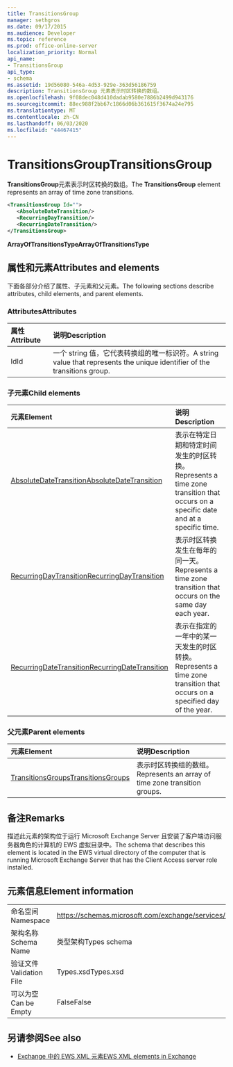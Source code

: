 ```yaml
---
title: TransitionsGroup
manager: sethgros
ms.date: 09/17/2015
ms.audience: Developer
ms.topic: reference
ms.prod: office-online-server
localization_priority: Normal
api_name:
- TransitionsGroup
api_type:
- schema
ms.assetid: 19d56080-546a-4d53-929e-363d56186759
description: TransitionsGroup 元素表示时区转换的数组。
ms.openlocfilehash: 9f08dec048d410dadab9580e7886b2499d943176
ms.sourcegitcommit: 88ec988f2bb67c1866d06b361615f3674a24e795
ms.translationtype: MT
ms.contentlocale: zh-CN
ms.lasthandoff: 06/03/2020
ms.locfileid: "44467415"
---
```

# <a name="transitionsgroup"></a><span data-ttu-id="3d559-103">TransitionsGroup</span><span class="sxs-lookup"><span data-stu-id="3d559-103">TransitionsGroup</span></span>

<span data-ttu-id="3d559-104">**TransitionsGroup**元素表示时区转换的数组。</span><span class="sxs-lookup"><span data-stu-id="3d559-104">The **TransitionsGroup** element represents an array of time zone transitions.</span></span> 
  
```xml
<TransitionsGroup Id="">
   <AbsoluteDateTransition/>
   <RecurringDayTransition/>
   <RecurringDateTransition/>
</TransitionsGroup>
```

 <span data-ttu-id="3d559-105">**ArrayOfTransitionsType**</span><span class="sxs-lookup"><span data-stu-id="3d559-105">**ArrayOfTransitionsType**</span></span>
## <a name="attributes-and-elements"></a><span data-ttu-id="3d559-106">属性和元素</span><span class="sxs-lookup"><span data-stu-id="3d559-106">Attributes and elements</span></span>

<span data-ttu-id="3d559-107">下面各部分介绍了属性、子元素和父元素。</span><span class="sxs-lookup"><span data-stu-id="3d559-107">The following sections describe attributes, child elements, and parent elements.</span></span>
  
### <a name="attributes"></a><span data-ttu-id="3d559-108">Attributes</span><span class="sxs-lookup"><span data-stu-id="3d559-108">Attributes</span></span>

|<span data-ttu-id="3d559-109">**属性**</span><span class="sxs-lookup"><span data-stu-id="3d559-109">**Attribute**</span></span>|<span data-ttu-id="3d559-110">**说明**</span><span class="sxs-lookup"><span data-stu-id="3d559-110">**Description**</span></span>|
|:-----|:-----|
|<span data-ttu-id="3d559-111">Id</span><span class="sxs-lookup"><span data-stu-id="3d559-111">Id</span></span>  <br/> |<span data-ttu-id="3d559-112">一个 string 值，它代表转换组的唯一标识符。</span><span class="sxs-lookup"><span data-stu-id="3d559-112">A string value that represents the unique identifier of the transitions group.</span></span>  <br/> |
   
### <a name="child-elements"></a><span data-ttu-id="3d559-113">子元素</span><span class="sxs-lookup"><span data-stu-id="3d559-113">Child elements</span></span>

|<span data-ttu-id="3d559-114">**元素**</span><span class="sxs-lookup"><span data-stu-id="3d559-114">**Element**</span></span>|<span data-ttu-id="3d559-115">**说明**</span><span class="sxs-lookup"><span data-stu-id="3d559-115">**Description**</span></span>|
|:-----|:-----|
|[<span data-ttu-id="3d559-116">AbsoluteDateTransition</span><span class="sxs-lookup"><span data-stu-id="3d559-116">AbsoluteDateTransition</span></span>](absolutedatetransition.md) <br/> |<span data-ttu-id="3d559-117">表示在特定日期和特定时间发生的时区转换。</span><span class="sxs-lookup"><span data-stu-id="3d559-117">Represents a time zone transition that occurs on a specific date and at a specific time.</span></span>  <br/> |
|[<span data-ttu-id="3d559-118">RecurringDayTransition</span><span class="sxs-lookup"><span data-stu-id="3d559-118">RecurringDayTransition</span></span>](recurringdaytransition.md) <br/> |<span data-ttu-id="3d559-119">表示时区转换发生在每年的同一天。</span><span class="sxs-lookup"><span data-stu-id="3d559-119">Represents a time zone transition that occurs on the same day each year.</span></span>  <br/> |
|[<span data-ttu-id="3d559-120">RecurringDateTransition</span><span class="sxs-lookup"><span data-stu-id="3d559-120">RecurringDateTransition</span></span>](recurringdatetransition.md) <br/> |<span data-ttu-id="3d559-121">表示在指定的一年中的某一天发生的时区转换。</span><span class="sxs-lookup"><span data-stu-id="3d559-121">Represents a time zone transition that occurs on a specified day of the year.</span></span>  <br/> |
   
### <a name="parent-elements"></a><span data-ttu-id="3d559-122">父元素</span><span class="sxs-lookup"><span data-stu-id="3d559-122">Parent elements</span></span>

|<span data-ttu-id="3d559-123">**元素**</span><span class="sxs-lookup"><span data-stu-id="3d559-123">**Element**</span></span>|<span data-ttu-id="3d559-124">**说明**</span><span class="sxs-lookup"><span data-stu-id="3d559-124">**Description**</span></span>|
|:-----|:-----|
|[<span data-ttu-id="3d559-125">TransitionsGroups</span><span class="sxs-lookup"><span data-stu-id="3d559-125">TransitionsGroups</span></span>](transitionsgroups.md) <br/> |<span data-ttu-id="3d559-126">表示时区转换组的数组。</span><span class="sxs-lookup"><span data-stu-id="3d559-126">Represents an array of time zone transition groups.</span></span>  <br/> |
   
## <a name="remarks"></a><span data-ttu-id="3d559-127">备注</span><span class="sxs-lookup"><span data-stu-id="3d559-127">Remarks</span></span>

<span data-ttu-id="3d559-128">描述此元素的架构位于运行 Microsoft Exchange Server 且安装了客户端访问服务器角色的计算机的 EWS 虚拟目录中。</span><span class="sxs-lookup"><span data-stu-id="3d559-128">The schema that describes this element is located in the EWS virtual directory of the computer that is running Microsoft Exchange Server that has the Client Access server role installed.</span></span>
  
## <a name="element-information"></a><span data-ttu-id="3d559-129">元素信息</span><span class="sxs-lookup"><span data-stu-id="3d559-129">Element information</span></span>

|||
|:-----|:-----|
|<span data-ttu-id="3d559-130">命名空间</span><span class="sxs-lookup"><span data-stu-id="3d559-130">Namespace</span></span>  <br/> |https://schemas.microsoft.com/exchange/services/2006/types  <br/> |
|<span data-ttu-id="3d559-131">架构名称</span><span class="sxs-lookup"><span data-stu-id="3d559-131">Schema Name</span></span>  <br/> |<span data-ttu-id="3d559-132">类型架构</span><span class="sxs-lookup"><span data-stu-id="3d559-132">Types schema</span></span>  <br/> |
|<span data-ttu-id="3d559-133">验证文件</span><span class="sxs-lookup"><span data-stu-id="3d559-133">Validation File</span></span>  <br/> |<span data-ttu-id="3d559-134">Types.xsd</span><span class="sxs-lookup"><span data-stu-id="3d559-134">Types.xsd</span></span>  <br/> |
|<span data-ttu-id="3d559-135">可以为空</span><span class="sxs-lookup"><span data-stu-id="3d559-135">Can be Empty</span></span>  <br/> |<span data-ttu-id="3d559-136">False</span><span class="sxs-lookup"><span data-stu-id="3d559-136">False</span></span>  <br/> |
   
## <a name="see-also"></a><span data-ttu-id="3d559-137">另请参阅</span><span class="sxs-lookup"><span data-stu-id="3d559-137">See also</span></span>



- [<span data-ttu-id="3d559-138">Exchange 中的 EWS XML 元素</span><span class="sxs-lookup"><span data-stu-id="3d559-138">EWS XML elements in Exchange</span></span>](ews-xml-elements-in-exchange.md)

